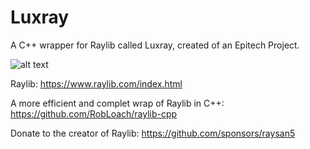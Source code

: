 # Luxray
A C++ wrapper for Raylib called Luxray, created of an Epitech Project.

![alt text](https://img2.freepng.fr/20181128/cql/kisspng-shinx-luxio-luxray-lion-intimidate-shiny-shinx-pokdex-stats-moves-evolution-loc-5bfef58bcd96b2.2357422615434356598421.jpg)

Raylib: https://www.raylib.com/index.html

A more efficient and complet wrap of Raylib in C++: https://github.com/RobLoach/raylib-cpp

Donate to the creator of Raylib: https://github.com/sponsors/raysan5
